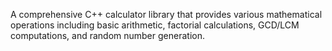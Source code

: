 A comprehensive C++ calculator library that provides various mathematical operations including basic arithmetic, factorial calculations, GCD/LCM computations, and random number generation.

